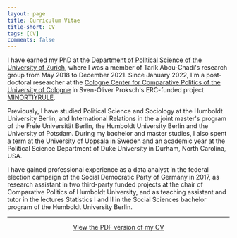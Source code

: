 ```yaml
---
layout: page
title: Curriculum Vitae
title-short: CV
tags: [CV]
comments: false
---
```


I have earned my PhD at the [Department of Political Science  of the University of Zurich](https://www.ipz.uzh.ch/en.html), where I was a member of Tarik Abou-Chadi's research group from May 2018 to December 2021.
Since January 2022, I'm a post-doctoral researcher at the [Cologne Center for Comparative Politics of the University of Cologne](https://cccp.uni-koeln.de/ "Cologne Center for Comparative Politics") in Sven-Oliver Proksch's ERC-funded project [MINORTIYRULE](https://cordis.europa.eu/project/id/101002115/en "ERC: 'Democracy without Majorities: Political Representation under Minority Rule'").


Previously, I have studied 
Political Science and Sociology at the Humboldt University Berlin, 
and 
International Relations in the a joint master's program
of the Freie Universität Berlin, the Humboldt University Berlin and the University of Potsdam.
During my bachelor and master studies, I also spent a term at the University of Uppsala in Sweden and an academic year at the Political Science Department of Duke University in Durham, North Carolina, USA.

I have gained professional experience as a data analyst in the federal election campaign of the Social Democratic Party of Germany in 2017, as research assistant in two third-party funded projects at the chair of Comparative Politics of Humboldt University, and as teaching assistant and tutor in the lectures Statistics I and II in the Social Sciences bachelor program of the Humboldt University Berlin.

------
<center>
<a class="btn zoombtn" href="{{ site.url }}/download/hauke_licht_cv.pdf">View the PDF version of my CV</a>
</center>
